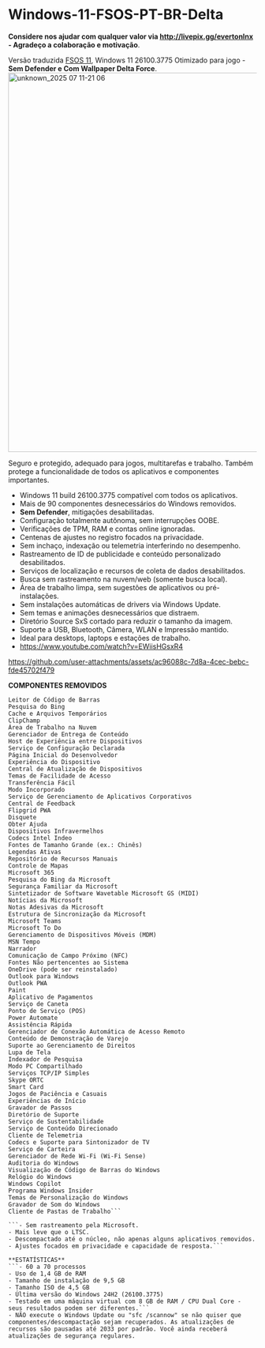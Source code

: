 # Windows-11-FSOS-PT-BR-Delta
**Considere nos ajudar com qualquer valor via http://livepix.gg/evertonlnx - Agradeço a colaboração e motivação**.

Versão traduzida [FSOS 11](https://discord.gg/e7yNZcaX8E), Windows 11 26100.3775 Otimizado para jogo - **Sem Defender e Com Wallpaper Delta Force**.
<img width="1366" height="768" alt="unknown_2025 07 11-21 06" src="https://github.com/user-attachments/assets/bba6f44f-53e3-494b-af3b-d16d2f921624" />

Seguro e protegido, adequado para jogos, multitarefas e trabalho. Também protege a funcionalidade de todos os aplicativos e componentes importantes.
- Windows 11 build 26100.3775 compatível com todos os aplicativos.
- Mais de 90 componentes desnecessários do Windows removidos.
- **Sem Defender**, mitigações desabilitadas.
- Configuração totalmente autônoma, sem interrupções OOBE.
- Verificações de TPM, RAM e contas online ignoradas.
- Centenas de ajustes no registro focados na privacidade.
- Sem inchaço, indexação ou telemetria interferindo no desempenho.
- Rastreamento de ID de publicidade e conteúdo personalizado desabilitados.
- Serviços de localização e recursos de coleta de dados desabilitados.
- Busca sem rastreamento na nuvem/web (somente busca local).
- Área de trabalho limpa, sem sugestões de aplicativos ou pré-instalações.
- Sem instalações automáticas de drivers via Windows Update.
- Sem temas e animações desnecessários que distraem.
- Diretório Source SxS cortado para reduzir o tamanho da imagem.
- Suporte a USB, Bluetooth, Câmera, WLAN e Impressão mantido.
- Ideal para desktops, laptops e estações de trabalho.
- https://www.youtube.com/watch?v=EWiisHGsxR4


https://github.com/user-attachments/assets/ac96088c-7d8a-4cec-bebc-fde45702f479


**COMPONENTES REMOVIDOS**
```Ferramentas de Acessibilidade (Facilidade de Acesso)
Leitor de Código de Barras
Pesquisa do Bing
Cache e Arquivos Temporários
ClipChamp
Área de Trabalho na Nuvem
Gerenciador de Entrega de Conteúdo
Host de Experiência entre Dispositivos
Serviço de Configuração Declarada
Página Inicial do Desenvolvedor
Experiência do Dispositivo
Central de Atualização de Dispositivos
Temas de Facilidade de Acesso
Transferência Fácil
Modo Incorporado
Serviço de Gerenciamento de Aplicativos Corporativos
Central de Feedback
Flipgrid PWA
Disquete
Obter Ajuda
Dispositivos Infravermelhos
Codecs Intel Indeo
Fontes de Tamanho Grande (ex.: Chinês)
Legendas Ativas
Repositório de Recursos Manuais
Controle de Mapas
Microsoft 365
Pesquisa do Bing da Microsoft
Segurança Familiar da Microsoft
Sintetizador de Software Wavetable Microsoft GS (MIDI)
Notícias da Microsoft
Notas Adesivas da Microsoft
Estrutura de Sincronização da Microsoft
Microsoft Teams
Microsoft To Do
Gerenciamento de Dispositivos Móveis (MDM)
MSN Tempo
Narrador
Comunicação de Campo Próximo (NFC)
Fontes Não pertencentes ao Sistema
OneDrive (pode ser reinstalado)
Outlook para Windows
Outlook PWA
Paint
Aplicativo de Pagamentos
Serviço de Caneta
Ponto de Serviço (POS)
Power Automate
Assistência Rápida
Gerenciador de Conexão Automática de Acesso Remoto
Conteúdo de Demonstração de Varejo
Suporte ao Gerenciamento de Direitos
Lupa de Tela
Indexador de Pesquisa
Modo PC Compartilhado
Serviços TCP/IP Simples
Skype ORTC
Smart Card
Jogos de Paciência e Casuais
Experiências de Início
Gravador de Passos
Diretório de Suporte
Serviço de Sustentabilidade
Serviço de Conteúdo Direcionado
Cliente de Telemetria
Codecs e Suporte para Sintonizador de TV
Serviço de Carteira
Gerenciador de Rede Wi-Fi (Wi-Fi Sense)
Auditoria do Windows
Visualização de Código de Barras do Windows
Relógio do Windows
Windows Copilot
Programa Windows Insider
Temas de Personalização do Windows
Gravador de Som do Windows
Cliente de Pastas de Trabalho```

```- Sem rastreamento pela Microsoft.
- Mais leve que o LTSC.
- Descompactado até o núcleo, não apenas alguns aplicativos removidos.
- Ajustes focados em privacidade e capacidade de resposta.```

**ESTATÍSTICAS**
```- 60 a 70 processos
- Uso de 1,4 GB de RAM
- Tamanho de instalação de 9,5 GB
- Tamanho ISO de 4,5 GB
- Última versão do Windows 24H2 (26100.3775)
- Testado em uma máquina virtual com 8 GB de RAM / CPU Dual Core - seus resultados podem ser diferentes.```
- NÃO execute o Windows Update ou "sfc /scannow" se não quiser que componentes/descompactação sejam recuperados. As atualizações de recursos são pausadas até 2033 por padrão. Você ainda receberá atualizações de segurança regulares.    

